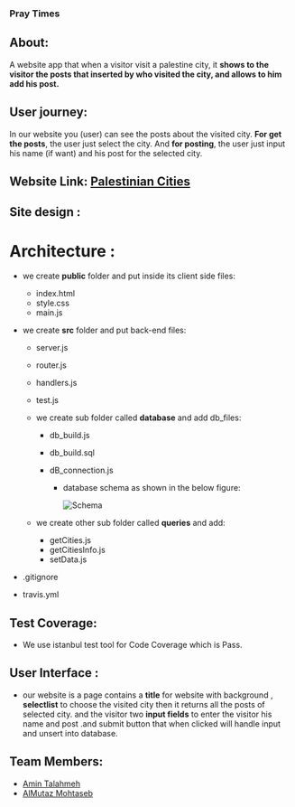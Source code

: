 ### Pray Times

## About:
   A website app that when a visitor visit a palestine city, it **shows to the visitor the posts that inserted by who visited the city, and allows to him add his post.**    

## User journey:
   In our website you (user) can see the posts about the visited city. **For get the posts**, the user just select the city. 
   And **for posting**, the user just input his name (if want) and his post for the selected city.

## Website Link: [Palestinian Cities](https://palcity.herokuapp.com/)

## Site design :

 # Architecture :
  
  - we create **public** folder and put inside its client side files:
  
      - index.html
      - style.css
      - main.js
      
  - we create **src** folder and put back-end files:
      
      - server.js
      - router.js
      - handlers.js
      - test.js
      
      - we create sub folder called **database** and add db_files:
        - db_build.js
        - db_build.sql
        - dB_connection.js
        
           - database schema as shown in the below figure:
           
                ![Schema](https://user-images.githubusercontent.com/26909309/49441285-c0840000-f7ce-11e8-8cff-c148d790e535.png)
        
      - we create other sub folder called **queries** and add:
        - getCities.js
        - getCitiesInfo.js
        - setData.js
        
   - .gitignore
   - travis.yml
   
## Test Coverage:
   - We use istanbul test tool for Code Coverage which is Pass.
   
## User Interface : 
   - our website is a page contains a **title** for website with background , **selectlist** to choose the visited city then it returns all the posts of selected city. and the visitor two **input fields** to enter the visitor his name and post .and submit button that when clicked will handle input and unsert into database.

## Team Members:
  - [Amin Talahmeh](https://github.com/ameentalahmeh)
  - [AlMutaz Mohtaseb](https://github.com/alMutazBeAllah)
